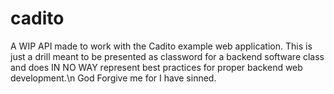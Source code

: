 # cadito
A WIP API made to work with the Cadito example web application. This is just a drill meant to be presented as classword for a backend software class and does IN NO WAY represent best practices for proper backend web development.\n
God Forgive me for I have sinned.
